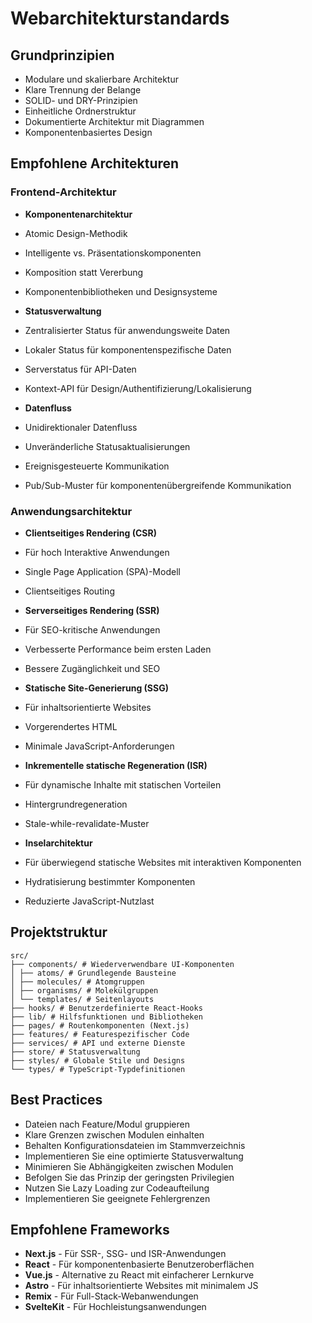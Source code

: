 # Webarchitekturstandards

## Grundprinzipien

- Modulare und skalierbare Architektur
- Klare Trennung der Belange
- SOLID- und DRY-Prinzipien
- Einheitliche Ordnerstruktur
- Dokumentierte Architektur mit Diagrammen
- Komponentenbasiertes Design

## Empfohlene Architekturen

### Frontend-Architektur

- **Komponentenarchitektur**
- Atomic Design-Methodik
- Intelligente vs. Präsentationskomponenten
- Komposition statt Vererbung
- Komponentenbibliotheken und Designsysteme

- **Statusverwaltung**
- Zentralisierter Status für anwendungsweite Daten
- Lokaler Status für komponentenspezifische Daten
- Serverstatus für API-Daten
- Kontext-API für Design/Authentifizierung/Lokalisierung

- **Datenfluss**
- Unidirektionaler Datenfluss
- Unveränderliche Statusaktualisierungen
- Ereignisgesteuerte Kommunikation
- Pub/Sub-Muster für komponentenübergreifende Kommunikation

### Anwendungsarchitektur

- **Clientseitiges Rendering (CSR)**
- Für hoch Interaktive Anwendungen
- Single Page Application (SPA)-Modell
- Clientseitiges Routing

- **Serverseitiges Rendering (SSR)**
- Für SEO-kritische Anwendungen
- Verbesserte Performance beim ersten Laden
- Bessere Zugänglichkeit und SEO

- **Statische Site-Generierung (SSG)**
- Für inhaltsorientierte Websites
- Vorgerendertes HTML
- Minimale JavaScript-Anforderungen

- **Inkrementelle statische Regeneration (ISR)**
- Für dynamische Inhalte mit statischen Vorteilen
- Hintergrundregeneration
- Stale-while-revalidate-Muster

- **Inselarchitektur**
- Für überwiegend statische Websites mit interaktiven Komponenten
- Hydratisierung bestimmter Komponenten
- Reduzierte JavaScript-Nutzlast

## Projektstruktur

``` 
src/
├── components/ # Wiederverwendbare UI-Komponenten
│ ├── atoms/ # Grundlegende Bausteine
│ ├── molecules/ # Atomgruppen 
│ ├── organisms/ # Molekülgruppen 
│ └── templates/ # Seitenlayouts 
├── hooks/ # Benutzerdefinierte React-Hooks 
├── lib/ # Hilfsfunktionen und Bibliotheken 
├── pages/ # Routenkomponenten (Next.js) 
├── features/ # Featurespezifischer Code 
├── services/ # API und externe Dienste 
├── store/ # Statusverwaltung 
├── styles/ # Globale Stile und Designs 
└── types/ # TypeScript-Typdefinitionen 
``` 

## Best Practices 

- Dateien nach Feature/Modul gruppieren 
- Klare Grenzen zwischen Modulen einhalten 
- Behalten Konfigurationsdateien im Stammverzeichnis
- Implementieren Sie eine optimierte Statusverwaltung
- Minimieren Sie Abhängigkeiten zwischen Modulen
- Befolgen Sie das Prinzip der geringsten Privilegien
- Nutzen Sie Lazy Loading zur Codeaufteilung
- Implementieren Sie geeignete Fehlergrenzen

## Empfohlene Frameworks

- **Next.js** - Für SSR-, SSG- und ISR-Anwendungen
- **React** - Für komponentenbasierte Benutzeroberflächen
- **Vue.js** - Alternative zu React mit einfacherer Lernkurve
- **Astro** - Für inhaltsorientierte Websites mit minimalem JS
- **Remix** - Für Full-Stack-Webanwendungen
- **SvelteKit** - Für Hochleistungsanwendungen